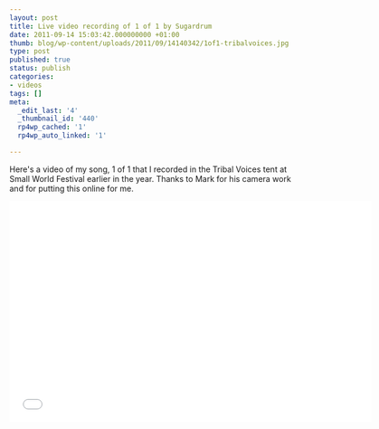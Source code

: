 ```yaml
---
layout: post
title: Live video recording of 1 of 1 by Sugardrum
date: 2011-09-14 15:03:42.000000000 +01:00
thumb: blog/wp-content/uploads/2011/09/14140342/1of1-tribalvoices.jpg
type: post
published: true
status: publish
categories:
- videos
tags: []
meta:
  _edit_last: '4'
  _thumbnail_id: '440'
  rp4wp_cached: '1'
  rp4wp_auto_linked: '1'

---
```

<p>Here's a video of my song, 1 of 1 that I recorded in the Tribal Voices tent at Small World Festival earlier in the year. Thanks to Mark for his camera work and for putting this online for me.</p>

<div class="embed-responsive embed-responsive-16by9" id="videoPlayer"><iframe src="//www.youtube.com/embed/aNKBGTH0Nmc" frameborder="0" width="640" height="390"></iframe></div>
